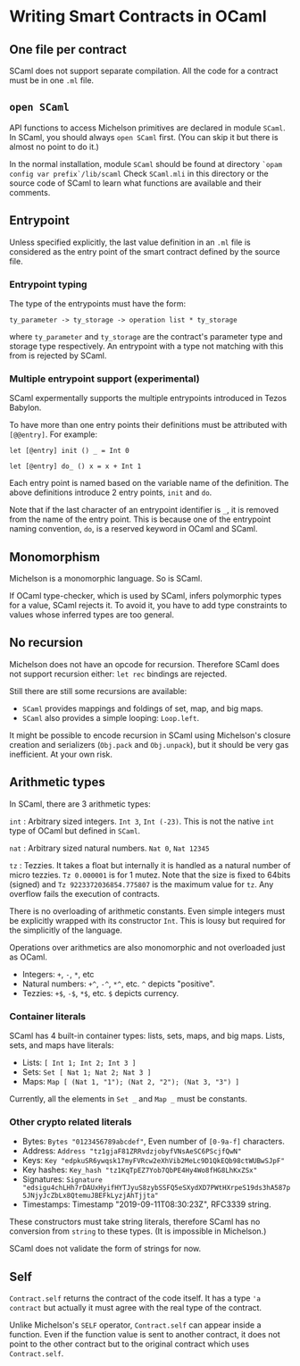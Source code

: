 # Writing Smart Contracts in OCaml

## One file per contract

SCaml does not support separate compilation.  All the code for a contract
must be in one `.ml` file.

## `open SCaml`

API functions to access Michelson primitives are declared in module `SCaml`.
In SCaml, you should always `open SCaml` first.
(You can skip it but there is almost no point to do it.)

In the normal installation, module `SCaml` should be found at directory
`` `opam config var prefix`/lib/scaml ``  Check `SCaml.mli` in this directory
or the source code of SCaml to learn what functions are available and their comments.

## Entrypoint

Unless specified explicitly, the last value definition in an `.ml` file is considered
as the entry point of the smart contract defined by the source file.

### Entrypoint typing

The type of the entrypoints must have the form:

```
ty_parameter -> ty_storage -> operation list * ty_storage
```

where `ty_parameter` and `ty_storage` are the contract's parameter type 
and storage type respectively.  An entrypoint with a type not matching with
this from is rejected by SCaml.

### Multiple entrypoint support (experimental)

SCaml expermentally supports the multiple entrypoints introduced in Tezos Babylon.

To have more than one entry points their definitions must be attributed with `[@@entry]`. 
For example:

```
let [@entry] init () _ = Int 0

let [@entry] do_ () x = x + Int 1
```

Each entry point is named based on the variable name of the definition.
The above definitions introduce 2 entry points, `init` and `do`. 

Note that if the last character of an entrypoint identifier is `_`, it is removed from
the name of the entry point.  This is because one of the entrypoint naming convention,
`do`, is a reserved keyword in OCaml and SCaml.

## Monomorphism

Michelson is a monomorphic language.  So is SCaml.

If OCaml type-checker, which is used by SCaml, infers polymorphic types for a value, 
SCaml rejects it.  To avoid it, you have to add type constraints to values
whose inferred types are too general.

## No recursion

Michelson does not have an opcode for recursion.
Therefore SCaml does not support recursion either:  `let rec` bindings are rejected.

Still there are still some recursions are available:

* `SCaml` provides mappings and foldings of set, map, and big maps.
* `SCaml` also provides a simple looping: `Loop.left`.

It might be possible to encode recursion in SCaml using Michelson's closure creation 
and serializers (`Obj.pack` and `Obj.unpack`), but it should be very gas inefficient.
At your own risk.

## Arithmetic types

In SCaml, there are 3 arithmetic types:

`int` 
:    Arbitrary sized integers.  `Int 3`, `Int (-23)`.
     This is not the native `int` type of OCaml but defined in `SCaml`.

`nat`
:    Arbitrary sized natural numbers.  `Nat 0`, `Nat 12345`

`tz`
:    Tezzies.  It takes a float but internally it is handled as a natural number
     of micro tezzies.  `Tz 0.000001` is for 1 mutez.  Note that the size is fixed
	 to 64bits (signed) and `Tz 9223372036854.775807` is the maximum value for `tz`.
	 Any overflow fails the execution of contracts.

There is no overloading of arithmetic constants.  Even simple integers must be 
explicitly wrapped with its constructor `Int`.  This is lousy but required for
the simplicitly of the language.

Operations over arithmetics are also monomorphic and not overloaded just as OCaml.

* Integers: `+`, `-`, `*`, etc
* Natural numbers: `+^`, `-^`, `*^`, etc.  `^` depicts "positive".
* Tezzies: `+$`, `-$`, `*$`, etc.  `$` depicts currency.

### Container literals

SCaml has 4 built-in container types: lists, sets, maps, and big maps.
Lists, sets, and maps have literals:

* Lists: `[ Int 1; Int 2; Int 3 ]`
* Sets: `Set [ Nat 1; Nat 2; Nat 3 ]`
* Maps: `Map [ (Nat 1, "1"); (Nat 2, "2"); (Nat 3, "3") ]`

Currently, all the elements in `Set _` and `Map _` must be constants.

### Other crypto related literals

* Bytes: `Bytes "0123456789abcdef"`,  Even number of `[0-9a-f]` characters.
* Address: `Address "tz1gjaF81ZRRvdzjobyfVNsAeSC6PScjfQwN"`
* Keys: `Key "edpkuSR6ywqsk17myFVRcw2eXhVib2MeLc9D1QkEQb98ctWUBwSJpF"`
* Key hashes: `Key_hash "tz1KqTpEZ7Yob7QbPE4Hy4Wo8fHG8LhKxZSx"`
* Signatures: `Signature "edsigu4chLHh7rDAUxHyifHYTJyuS8zybSSFQ5eSXydXD7PWtHXrpeS19ds3hA587p5JNjyJcZbLx8QtemuJBEFkLyzjAhTjjta"`
* Timestamps: Timestamp "2019-09-11T08:30:23Z", RFC3339 string.

These constructors must take string literals, therefore SCaml has no conversion 
from `string` to these types. (It is impossible in Michelson.) 

SCaml does not validate the form of strings for now.

## Self

`Contract.self` returns the contract of the code itself.  It has a type `'a contract`
but actually it must agree with the real type of the contract.
      
Unlike Michelson's `SELF` operator, `Contract.self` can appear inside a function.
Even if the function value is sent to another contract, it does not point to the other
contract but to the original contract which uses `Contract.self`.

